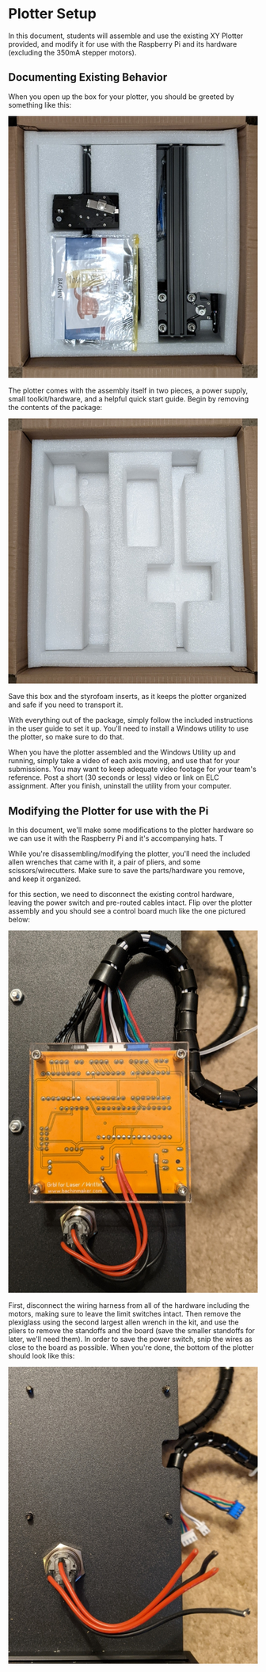 # Plotter Setup

In this document, students will assemble and use the existing XY Plotter provided, and modify it for use with the Raspberry Pi and its hardware (excluding the 350mA stepper motors).

## Documenting Existing Behavior

When you open up the box for your plotter, you should be greeted by something like this:

![Plotter 1](./resources/plotter1.jpg)

The plotter comes with the assembly itself in two pieces, a power supply, small toolkit/hardware, and a helpful quick start guide. Begin by removing the contents of the package:

![Plotter 2](./resources/plotter2.jpg)

Save this box and the styrofoam inserts, as it keeps the plotter organized and safe if you need to transport it.

With everything out of the package, simply follow the included instructions in the user guide to set it up. You'll need to install a Windows utility to use the plotter, so make sure to do that.

When you have the plotter assembled and the Windows Utility up and running, simply take a video of each axis moving, and use that for your submissions. You may want to keep adequate video footage for your team's reference.  Post a short (30 seconds or less) video or link on ELC assignment. After you finish, uninstall the utility from your computer.

## Modifying the Plotter for use with the Pi

In this document, we'll make some modifications to the plotter hardware so we can use it with the Raspberry Pi and it's accompanying hats. T

While you're disassembling/modifying the plotter, you'll need the included allen wrenches that came with it, a pair of pliers, and some scissors/wirecutters. Make sure to save the parts/hardware you remove, and keep it organized.

for this section, we need to disconnect the existing control hardware, leaving the power switch and pre-routed cables intact. Flip over the plotter assembly and you should see a control board much like the one pictured below:

![Plotter 3](./resources/plotter3.jpg)

First, disconnect the wiring harness from all of the hardware including the motors, making sure to leave the limit switches intact. Then remove the plexiglass using the second largest allen wrench in the kit, and use the pliers to remove the standoffs and the board (save the smaller standoffs for later, we'll need them). In order to save the power switch, snip the wires as close to the board as possible. When you're done, the bottom of the plotter should look like this:

![Plotter 4](./resources/plotter4.jpg)
